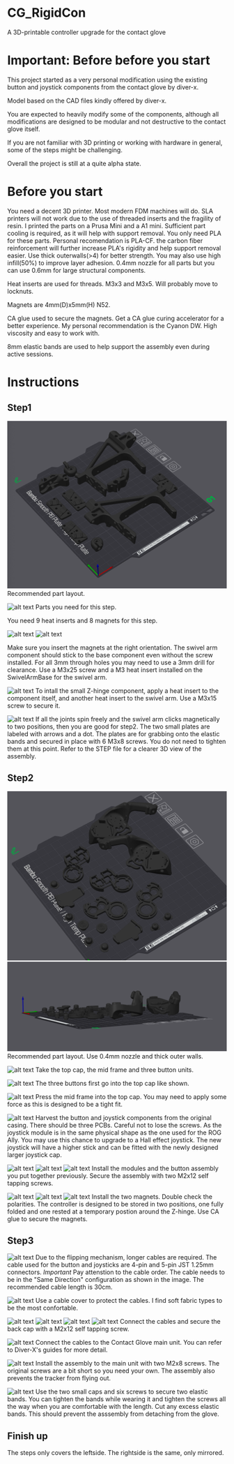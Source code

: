 # CG_RigidCon
A 3D-printable controller upgrade for the contact glove

# Important: Before before you start
This project started as a very personal modification using the existing button and joystick components from the contact glove by diver-x.

Model based on the CAD files kindly offered by diver-x.

You are expected to heavily modify some of the components, although all modifications are designed to be modular and not destructive to the contact glove itself.

If you are not familiar with 3D printing or working with hardware in general, some of the steps might be challenging.

Overall the project is still at a quite alpha state. 

# Before you start
You need a decent 3D printer. Most modern FDM machines will do. SLA printers will not work due to the use of threaded inserts and the fragility of resin. I printed the parts on a Prusa Mini and a A1 mini. Sufficient part cooling is required, as it will help with support removal. You only need PLA for these parts. Personal recomendation is PLA-CF. the carbon fiber reinforcement will further increase PLA's rigidity and help support removal easier. Use thick outerwalls(>4) for better strength. You may also use high infill(50%) to improve layer adhesion. 0.4mm nozzle for all parts but you can use 0.6mm for large structural components.

Heat inserts are used for threads. M3x3 and M3x5. Will probably move to locknuts.

Magnets are 4mm(D)x5mm(H) N52.

CA glue used to secure the magnets. Get a CA glue curing accelerator for a better experience. My personal recommendation is the Cyanon DW. High viscosity and easy to work with.

8mm elastic bands are used to help support the assembly even during active sessions.

# Instructions
## Step1
![alt text](https://github.com/CucumberWorks/CG_RigidCon/blob/main/img/instruction/base/2103165752.png)
Recommended part layout.

![alt text](https://github.com/CucumberWorks/CG_RigidCon/blob/main/img/instruction/base/IMG_7847.HEIC)
Parts you need for this step.

You need 9 heat inserts and 8 magnets for this step.

![alt text](https://github.com/CucumberWorks/CG_RigidCon/blob/main/img/instruction/base/IMG_7849.HEIC)
![alt text](https://github.com/CucumberWorks/CG_RigidCon/blob/main/img/instruction/base/IMG_7850.HEIC)

Make sure you insert the magnets at the right orientation. The swivel arm component should stick to the base component even without the screw installed.
For all 3mm through holes you may need to use a 3mm drill for clearance.
Use a M3x25 screw and a M3 heat insert installed on the SwivelArmBase for the swivel arm.

![alt text](https://github.com/CucumberWorks/CG_RigidCon/blob/main/img/instruction/base/IMG_7855.HEIC)
To intall the small Z-hinge component, apply a heat insert to the component itself, and another heat insert to the swivel arm. Use a M3x15 screw to secure it.

![alt text](https://github.com/CucumberWorks/CG_RigidCon/blob/main/img/instruction/base/IMG_7857.HEIC)
If all the joints spin freely and the swivel arm clicks magnetically to two positions, then you are good for step2. The two small plates are labeled with arrows and a dot. The plates are for grabbing onto the elastic bands and secured in place with 6 M3x8 screws. You do not need to tighten them at this point. Refer to the STEP file for a clearer 3D view of the assembly. 

## Step2
![alt text](https://github.com/CucumberWorks/CG_RigidCon/blob/main/img/instruction/controller/1077298468.png)
![alt text](https://github.com/CucumberWorks/CG_RigidCon/blob/main/img/instruction/controller/224728256.png)
Recommended part layout.
Use 0.4mm nozzle and thick outer walls.

![alt text](https://github.com/CucumberWorks/CG_RigidCon/blob/main/img/instruction/base/IMG_7878.HEIC)
Take the top cap, the mid frame and three button units.

![alt text](https://github.com/CucumberWorks/CG_RigidCon/blob/main/img/instruction/base/IMG_7879.HEIC)
The three buttons first go into the top cap like shown.

![alt text](https://github.com/CucumberWorks/CG_RigidCon/blob/main/img/instruction/base/IMG_7880.HEIC)
Press the mid frame into the top cap. You may need to apply some force as this is designed to be a tight fit.

![alt text](https://github.com/CucumberWorks/CG_RigidCon/blob/main/img/instruction/base/IMG_7881.HEIC)
Harvest the button and joystick components from the original casing. There should be three PCBs. Careful not to lose the screws.
As the joystick module is in the same physical shape as the one used for the ROG Ally. You may use this chance to upgrade to a Hall effect joystick. The new joystick will have a higher stick and can be fitted with the newly designed larger joystick cap.

![alt text](https://github.com/CucumberWorks/CG_RigidCon/blob/main/img/instruction/base/IMG_7882.HEIC)
![alt text](https://github.com/CucumberWorks/CG_RigidCon/blob/main/img/instruction/base/IMG_7883.HEIC)
![alt text](https://github.com/CucumberWorks/CG_RigidCon/blob/main/img/instruction/base/IMG_7885.HEIC)
Install the modules and the button assembly you put together previously. Secure the assembly with two M2x12 self tapping screws.

![alt text](https://github.com/CucumberWorks/CG_RigidCon/blob/main/img/instruction/base/IMG_7886.HEIC)
![alt text](https://github.com/CucumberWorks/CG_RigidCon/blob/main/img/instruction/base/IMG_7887.HEIC)
![alt text](https://github.com/CucumberWorks/CG_RigidCon/blob/main/img/instruction/base/IMG_7888.HEIC)
Install the two magnets. Double check the polarities. The controller is designed to be stored in two positions, one fully folded and one rested at a temporary postion around the Z-hinge.
Use CA glue to secure the magnets.

## Step3
![alt text](https://github.com/CucumberWorks/CG_RigidCon/blob/main/img/instruction/base/IMG_7889.HEIC)
Due to the flipping mechanism, longer cables are required. The cable used for the button and joysticks are 4-pin and 5-pin JST 1.25mm connectors.
*Important* Pay attenstion to the cable order. The cable needs to be in the "Same Direction" configuration as shown in the image.
The recommended cable length is 30cm.

![alt text](https://github.com/CucumberWorks/CG_RigidCon/blob/main/img/instruction/base/IMG_7890.HEIC)
Use a cable cover to protect the cables. I find soft fabric types to be the most confortable.

![alt text](https://github.com/CucumberWorks/CG_RigidCon/blob/main/img/instruction/base/IMG_7891.HEIC)
![alt text](https://github.com/CucumberWorks/CG_RigidCon/blob/main/img/instruction/base/IMG_7892.HEIC)
![alt text](https://github.com/CucumberWorks/CG_RigidCon/blob/main/img/instruction/base/IMG_7893.HEIC)
![alt text](https://github.com/CucumberWorks/CG_RigidCon/blob/main/img/instruction/base/IMG_7894.HEIC)
Connect the cables and secure the back cap with a M2x12 self tapping screw.

![alt text](https://github.com/CucumberWorks/CG_RigidCon/blob/main/img/instruction/base/IMG_7895.HEIC)
Connect the cables to the Contact Glove main unit. You can refer to Diver-X's guides for more detail.

![alt text](https://github.com/CucumberWorks/CG_RigidCon/blob/main/img/instruction/base/IMG_7896.HEIC)
Install the assembly to the main unit with two M2x8 screws. The original screws are a bit short so you need your own.
The assembly also prevents the tracker from flying out.

![alt text](https://github.com/CucumberWorks/CG_RigidCon/blob/main/img/instruction/base/IMG_7897.HEIC)
Use the two small caps and six screws to secure two elastic bands. You can tighten the bands while wearing it and tighten the screws all the way when you are comfortable with the length. Cut any excess elastic bands. This should prevent the asssembly from detaching from the glove.

## Finish up
The steps only covers the leftside. The rightside is the same, only mirrored.
